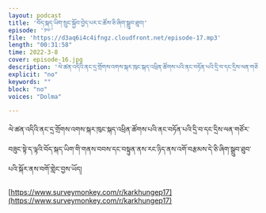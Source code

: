 ```yaml
---
layout: podcast
title: 'བོད་སྐད་ཡིག་སྲུང་སྐྱོབ་བྱེད་པར་ང་ཚོས་ཅི་ཞིག་སྒྲུབ་ཐུབ།'
episode: '༡༧'
file: 'https://d3aq6i4c4ifngz.cloudfront.net/episode-17.mp3'
length: "00:31:58"
time: 2022-3-8
cover: episode-16.jpg
description: 'ལེ་ཚན་འདིའི་ནང་དྲ་གྲོགས་འགས་སྐར་ཁུང་སྐད་འཕྲིན་ཚོགས་པའི་ནང་བཏོན་པའི་དྲི་བ་དང་དྲིས་ལན་གཙོར་བཟུང་སྟེ་ད་ལྟའི་བོད་སྐད་ཡིག་གི་གནས་བབས་དང་བསྟུན་ནས་རང་ཉིད་ནས་འགོ་བརྩམས་དེ་ཅི་ཞིག་སྒྲུབ་ཐུབ་པའི་སྐོར་ནས་བགོ་གླེང་བྱས་ཡོད།'
explicit: "no" 
keywords: ""
block: "no" 
voices: "Dolma"

---
```

ལེ་ཚན་འདིའི་ནང་དྲ་གྲོགས་འགས་སྐར་ཁུང་སྐད་འཕྲིན་ཚོགས་པའི་ནང་བཏོན་པའི་དྲི་བ་དང་དྲིས་ལན་གཙོར་བཟུང་སྟེ་ད་ལྟའི་བོད་སྐད་ཡིག་གི་གནས་བབས་དང་བསྟུན་ནས་རང་ཉིད་ནས་འགོ་བརྩམས་དེ་ཅི་ཞིག་སྒྲུབ་ཐུབ་པའི་སྐོར་ནས་བགོ་གླེང་བྱས་ཡོད།

 [https://www.surveymonkey.com/r/karkhungep17](https://www.surveymonkey.com/r/karkhungep17)


 



